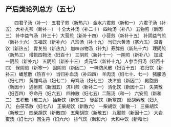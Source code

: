 ## 产后类论列总方（五七）


&emsp;&emsp;四君子汤（补一） 五君子煎（新热六） 金水六君煎（新和一） 六君子汤（补五） 大补丸煎（新补一） 十全大补汤（补二十） 四物汤（补八） 五物煎（新因三） 补中益气汤（补三十）大营煎（新补十四） 小营煎（新补十五） 补阴益气煎（新补十六） 五福饮（新补六） 八珍汤（补十九） 当归六黄汤（寒六五） 温胃饮（新热五） 胃关煎（新热九） 加味四物汤（补九）寿脾煎（新热十六） 理阴煎（新热三） 增损四物汤（妇百十） 三阴煎（新补十一） 一阴煎（新补八） 加减一阴煎（新补九） 五阴煎（新补十三） 贞元饮（新补十九）人参当归汤（妇百十四） 保阴煎（新寒一） 固阴煎（新因二） 一味防风散（妇百十五） 右归饮（新补三）蟠葱散（热百十） 当归补血汤（补四四） 羊肉汤（妇七十、七一） 猪腰汤（妇七四） 黄雌鸡汤（妇七二） 母鸡汤（妇七三） 决津煎（新因二） 殿胞煎（新因十） 通瘀煎（新因五） 济川煎（新补二一） 清化饮（新因十三） 失笑散（妇百四） 夺命丹（妇六五） 四神散（妇七五）二陈汤（和一） 六安煎（新和二） 五积散（散三九） 抽新饮（新寒三） 徙薪饮（新寒四） 延胡索散（妇九八） 白茯苓散（妇七八） 正柴胡饮（新散六） 一柴胡饮（新散一） 三柴胡饮（新散三） 四柴胡饮（新散四） 五柴胡饮（新散五） 九蜜煎（新因十二） 大岩蜜汤（妇七六）回生丹（妇六六） 排气饮（新和六） 大和中饮（新和七）

